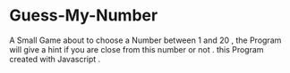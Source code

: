 # Guess-My-Number
A Small Game about to choose a Number between 1 and 20 , the Program will give a hint if you are close from this number or not .
this Program created with Javascript .

